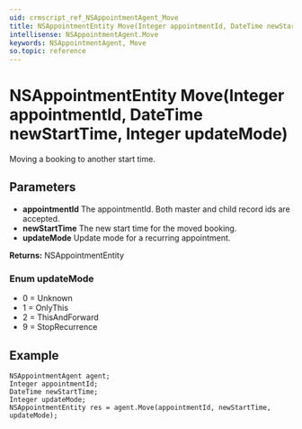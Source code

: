 ```yaml
---
uid: crmscript_ref_NSAppointmentAgent_Move
title: NSAppointmentEntity Move(Integer appointmentId, DateTime newStartTime, Integer updateMode)
intellisense: NSAppointmentAgent.Move
keywords: NSAppointmentAgent, Move
so.topic: reference
---
```


# NSAppointmentEntity Move(Integer appointmentId, DateTime newStartTime, Integer updateMode)

Moving a booking to another start time.

## Parameters

* **appointmentId** The appointmentId. Both master and child record ids are accepted.
* **newStartTime** The new start time for the moved booking.
* **updateMode** Update mode for a recurring appointment.

**Returns:** NSAppointmentEntity

### Enum updateMode

* 0 = Unknown
* 1 = OnlyThis
* 2 = ThisAndForward
* 9 = StopRecurrence

## Example

```crmscript
NSAppointmentAgent agent;
Integer appointmentId;
DateTime newStartTime;
Integer updateMode;
NSAppointmentEntity res = agent.Move(appointmentId, newStartTime, updateMode);
```
